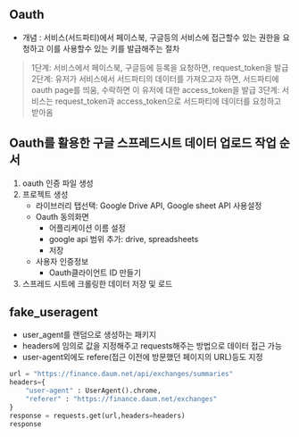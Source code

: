 ## Oauth
- 개념 : 서비스(서드파티)에서 페이스북, 구글등의 서비스에 접근할수 있는 권한을 요청하고 이를 사용할수 있는 키를 발급해주는 절차

> 1단계: 서비스에서 페이스북, 구글등에 등록을 요청하면, request_token을 발급
> 2단계: 유저가 서비스에서 서드파티의 데이터를 가져오고자 하면, 서드파티에 oauth page를 띄움, 수락하면 이 유저에 대한 access_token을 발급
> 3단계: 서비스는 request_token과 access_token으로 서드파티에 데이터를 요청하고 받아옴

## Oauth를 활용한 구글 스프레드시트 데이터 업로드 작업 순서
1. oauth 인증 파일 생성
2. 프로젝트 생성
    - 라이브러리 탭선택: Google Drive API, Google sheet API 사용설정
    - Oauth 동의화면
        - 어플리케이션 이름 설정
        - google api 범위 추가: drive, spreadsheets
        - 저장
    - 사용자 인증정보
        - Oauth클라이언트 ID 만들기
3. 스프레드 시트에 크롤링한 데이터 저장 및 로드

## fake_useragent
- user_agent를 랜덤으로 생성하는 패키지
- headers에 임의로 값을 지정해주고 requests해주는 방법으로 데이터 접근 가능
- user-agent외에도 refere(접근 이전에 방문했던 페이지의 URL)등도 지정
```python
url = "https://finance.daum.net/api/exchanges/summaries"
headers={
    "user-agent" : UserAgent().chrome,
    "referer" : "https://finance.daum.net/exchanges"
}
response = requests.get(url,headers=headers)
response
```